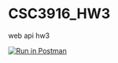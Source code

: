 # CSC3916_HW3
web api hw3

[![Run in Postman](https://run.pstmn.io/button.svg)](https://app.getpostman.com/run-collection/cf4875a6d1e967db11ff#?env%5Bhw3%5D=W3sia2V5IjoiIiwidmFsdWUiOiIiLCJkZXNjcmlwdGlvbiI6IiIsImVuYWJsZWQiOmZhbHNlfSx7ImRlc2NyaXB0aW9uIjp7ImNvbnRlbnQiOiIiLCJ0eXBlIjoidGV4dC9wbGFpbiJ9LCJ2YWx1ZSI6IkpXVCBleUpoYkdjaU9pSklVekkxTmlJc0luUjVjQ0k2SWtwWFZDSjkuZXlKcFpDSTZJalZqT0dZeVpURTNNakpsT0RVMU1EQXdOR0V3WTJFME1pSXNJblZ6WlhKdVlXMWxJam9pYldWdFpTSXNJbWxoZENJNk1UVTFNamc0TnpVNE1YMC5WRUl1M2ItYW9OdXNhN3l2TE13dnFuV2ZsOE9uVEV4WnRFUUNMRDNUOXN3Iiwia2V5IjoidG9rZW4iLCJlbmFibGVkIjp0cnVlfV0=)
